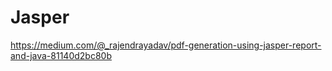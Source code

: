 # Jasper
https://medium.com/@_rajendrayadav/pdf-generation-using-jasper-report-and-java-81140d2bc80b
